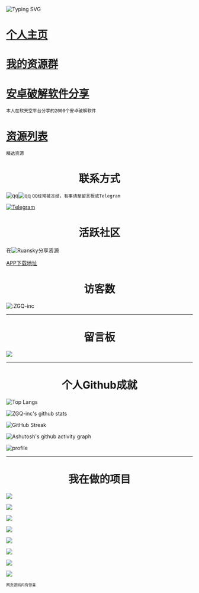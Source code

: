 ![Typing SVG](https://readme-typing-svg.herokuapp.com?color=%23000000&size=35&duration=4000&center=true&vCenter=true&multiline=false&width=500&height=100&lines=Hi%F0%9F%91%8B%E6%88%91%E6%98%AFZGQ;%E6%9D%A5%E8%87%AA%E4%B8%8A%E6%B5%B7%E6%B5%A6%E4%B8%9C%E7%9A%84%E9%AB%98%E4%BA%8C%E5%AD%A6%E7%94%9F)

# [个人主页](https://zgq-inc.github.io/homepage/)

# [我的资源群](https://zgq-inc.github.io/transit-groups/)

# [安卓破解软件分享](https://zgq-inc.github.io/homepage/rtk_up.html)

`本人在软天空平台分享的2000个安卓破解软件`

# [资源列表](https://zgq-inc.github.io/homepage/resources.html)

`精选资源`

<h1 align="center">联系方式</h1>

![qq](https://zgq-inc.github.io/badge/ico/qq.svg)![qq](https://img.shields.io/badge/-3527294490-black) `QQ经常被冻结，有事请至留言板或Telegram`

<a href="https://t.me/ZGQInc">![Telegram](https://img.shields.io/badge/Telegram-@ZGQinc-666666?style=for-the-badge&logo=Telegram&logoColor=4d4d4d&labelColor=000000)</a>

<h1 align="center">活跃社区</h1>

在![Ruansky](https://img.shields.io/badge/-软天空-blue)分享资源

[APP下载地址](https://zgq-inc.lanzouo.com/i8mAEwhcqgd)

<h1 align="center">访客数</h1>

![:ZGQ-inc](https://count.getloli.com/get/@ZGQ-inc?theme=rule34)

***

<h1 align="center">留言板</h1>

[![](https://chat.getloli.com/room/@ZGQ-inc/svg?width=600&height=280&limit=20&theme=light&title=留言板（点击进入）%20&fontSize=13)](https://zgq-inc.github.io/homepage/board.html)

***

<h1 align="center">个人Github成就</h1>

![Top Langs](https://github-readme-stats.vercel.app/api/top-langs/?username=ZGQ-inc&show_icons=true&count_private=true&title_color=000000&text_color=000000&bg_color=50,ff6b6b,ffb56b,ffff66,66ff66,66ffa3,66ffff,6bb5ff,6b6bff,a66bff,ff66ff)

![ZGQ-inc's github stats](https://github-readme-stats.vercel.app/api?username=ZGQ-inc&title_color=000000&text_color=000000&layout=compact&width=100%&bg_color=30,ff6b6b,ffff66,66ff66,66ffa3,66ffff,6bb5ff,6b6bff,a66bff,ff66ff)

![GitHub Streak](https://github-readme-streak-stats.herokuapp.com?user=ZGQ-inc&theme=synthwave&date_format=%5BY.%5Dn.j)

![Ashutosh's github activity graph](https://activity-graph.herokuapp.com/graph?username=ZGQ-Inc&bg_color=e6fcff&color=000000&line=000000&point=00e1ff&area=true&hide_border=true&width=100%)

![profile](https://github-profile-trophy.vercel.app/?username=ZGQ-inc&margin-w=28)

***

<h1 align="center">我在做的项目</h1>

[![](https://github-readme-stats.vercel.app/api/pin/?username=ZGQ-inc&repo=overthefirewall)](https://zgq-inc.github.io/overthefirewall/)

[![](https://github-readme-stats.vercel.app/api/pin/?username=ZGQ-inc&repo=sitebox)](https://github.com/ZGQ-inc/sitebox)

[![](https://github-readme-stats.vercel.app/api/pin/?username=ZGQ-inc&repo=source)](https://github.com/ZGQ-inc/source)

[![](https://github-readme-stats.vercel.app/api/pin/?username=ZGQ-inc&repo=ZGQs_QRbot)](https://zgq-inc.github.io/ZGQs_QRbot/)

[![](https://github-readme-stats.vercel.app/api/pin/?username=ZGQ-inc&repo=SB-Tencent)](https://zgq-inc.github.io/SB-Tencent)

[![](https://github-readme-stats.vercel.app/api/pin/?username=ZGQ-inc&repo=HTML-music-player)](https://zgq-inc.github.io/HTML-music-player)

[![](https://github-readme-stats.vercel.app/api/pin/?username=ZGQ-inc&repo=special-ascii)](https://zgq-inc.github.io/special-ascii)

[![](https://github-readme-stats.vercel.app/api/pin/?username=ZGQ-inc&repo=toolbox-from-RC)](https://zgq-inc.github.io/toolbox-from-RC)

<font size="1">网页源码内有惊喜</font>

<!--
★恭喜你发现了这个惊喜★
♥H资源分享♥
――――――――――
某人的██资源分享站
https://r18zgqinc.wordpress.com/
-->